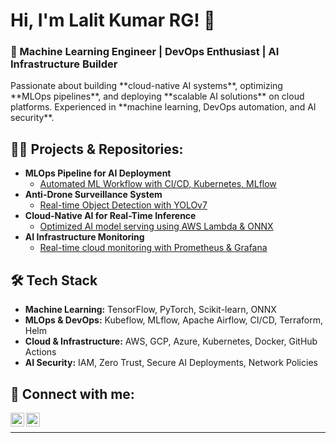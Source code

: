 <h1>Hi, I'm Lalit Kumar RG! 👋</h1>

<h3> 🚀 Machine Learning Engineer | DevOps Enthusiast | AI Infrastructure Builder </h3>

<p> Passionate about building **cloud-native AI systems**, optimizing **MLOps pipelines**, and deploying **scalable AI solutions** on cloud platforms. Experienced in **machine learning, DevOps automation, and AI security**.</p>

<h2>👨‍💻 Projects & Repositories:</h2>

- <b>MLOps Pipeline for AI Deployment</b>
  - [Automated ML Workflow with CI/CD, Kubernetes, MLflow](https://github.com/lalit-rg/mlops-project)
- <b>Anti-Drone Surveillance System</b>
  - [Real-time Object Detection with YOLOv7](https://github.com/lalit-rg/anti-drone-surveillance)
- <b>Cloud-Native AI for Real-Time Inference</b>
  - [Optimized AI model serving using AWS Lambda & ONNX](https://github.com/lalit-rg/cloud-ai-inference)
- <b>AI Infrastructure Monitoring</b>
  - [Real-time cloud monitoring with Prometheus & Grafana](https://github.com/lalit-rg/infra-monitoring)

<h2>🛠️ Tech Stack</h2>

- **Machine Learning:** TensorFlow, PyTorch, Scikit-learn, ONNX
- **MLOps & DevOps:** Kubeflow, MLflow, Apache Airflow, CI/CD, Terraform, Helm
- **Cloud & Infrastructure:** AWS, GCP, Azure, Kubernetes, Docker, GitHub Actions
- **AI Security:** IAM, Zero Trust, Secure AI Deployments, Network Policies



<h2> 🤝 Connect with me:</h2>

[<img align="left" alt="Lalit Kumar RG | LinkedIn" width="22px" src="https://cdn.jsdelivr.net/npm/simple-icons@v3/icons/linkedin.svg" />][linkedin]
[<img align="left" alt="Lalit Kumar RG | GitHub" width="22px" src="https://cdn.jsdelivr.net/npm/simple-icons@v3/icons/github.svg" />][github]


<br/>

[linkedin]: https://www.linkedin.com/in/lalitrg
[github]: https://github.com/lalit-rg

---

